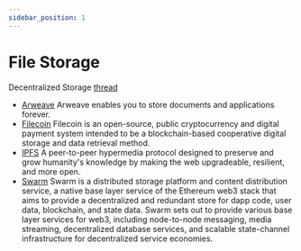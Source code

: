 ```yaml
---
sidebar_position: 1
---
```


# File Storage

Decentralized Storage [thread](https://twitter.com/FrancescoCiull4/status/1483295727078060034)

- [Arweave](https://www.arweave.org/) Arweave enables you to store documents and applications forever.
- [Filecoin](https://filecoin.io/) Filecoin is an open-source, public cryptocurrency and digital payment system intended to be a blockchain-based cooperative digital storage and data retrieval method.
- [IPFS](https://ipfs.io/) A peer-to-peer hypermedia protocol designed to preserve and grow humanity's knowledge by making the web upgradeable, resilient, and more open.
- [Swarm](https://ethersphere.github.io/swarm-home/) Swarm is a distributed storage platform and content distribution service, a native base layer service of the Ethereum web3 stack that aims to provide a decentralized and redundant store for dapp code, user data, blockchain, and state data. Swarm sets out to provide various base layer services for web3, including node-to-node messaging, media streaming, decentralized database services, and scalable state-channel infrastructure for decentralized service economies.
